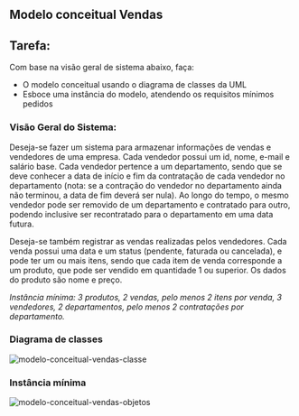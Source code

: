 ## Modelo conceitual Vendas

## Tarefa:

Com base na visão geral de sistema abaixo, faça:
- O modelo conceitual usando o diagrama de classes da UML
- Esboce uma instância do modelo, atendendo os requisitos mínimos pedidos 

### Visão Geral do Sistema:

Deseja-se fazer um sistema para armazenar informações de vendas e vendedores de uma empresa. 
Cada vendedor possui um id, nome, e-mail e salário base. Cada vendedor pertence a um departamento, 
sendo que se deve conhecer a data de início e fim da contratação de cada vendedor no departamento 
(nota: se a contração do vendedor no departamento ainda não terminou, a data de fim deverá ser nula). 
Ao longo do tempo, o mesmo vendedor pode ser removido de um departamento e contratado para 
outro, podendo inclusive ser recontratado para o departamento em uma data futura.  

Deseja-se também registrar as vendas realizadas pelos vendedores. Cada venda possui uma data e um 
status (pendente, faturada ou cancelada), e pode ter um ou mais itens, sendo que cada item de venda 
corresponde a um produto, que pode ser vendido em quantidade 1 ou superior. Os dados do produto 
são nome e preço.

*Instância mínima: 3 produtos, 2 vendas, pelo menos 2 itens por venda, 3 vendedores, 2 departamentos, pelo 
menos 2 contratações por departamento.*

### Diagrama de classes

![modelo-conceitual-vendas-classe]()

### Instância mínima

![modelo-conceitual-vendas-objetos]()
